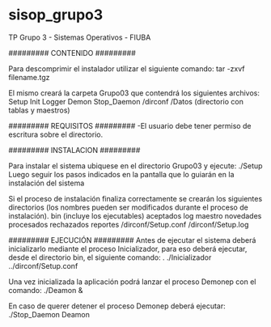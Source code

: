 # sisop_grupo3
TP Grupo 3 - Sistemas Operativos - FIUBA

######### CONTENIDO #########

Para descomprimir el instalador utilizar el siguiente comando:
tar -zxvf filename.tgz

El mismo creará la carpeta Grupo03 que contendrá los siguientes archivos:
Setup
Init
Logger
Demon
Stop_Daemon
/dirconf 
/Datos (directorio con tablas y maestros)


######### REQUISITOS #########
-El usuario debe tener permiso de escritura sobre el directorio.


######### INSTALACION #########

Para instalar el sistema ubiquese en el directorio Grupo03 y ejecute: 
./Setup
Luego seguir los pasos indicados en la pantalla que lo guiarán en la instalación del sistema

Si el proceso de instalación finaliza correctamente se crearán los siguientes directorios (los nombres pueden ser modificados durante el proceso de instalación).
bin (incluye los ejecutables)
aceptados
log
maestro
novedades
procesados
rechazados
reportes
/dirconf/Setup.conf
/dirconf/Setup.log


######### EJECUCIÓN #########
Antes de ejecutar el sistema deberá inicializarlo mediante el proceso Inicializador, para eso deberá ejecutar, desde el directorio bin, el siguiente comando:
. ./Inicializador ../dirconf/Setup.conf

Una vez inicializada la aplicación podrá lanzar el proceso Demonep con el comando:
./Deamon &

En caso de querer detener el proceso Demonep deberá ejecutar:
./Stop_Daemon Deamon
